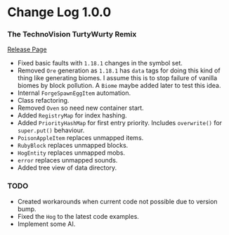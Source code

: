 # Change Log 1.0.0
### The TechnoVision TurtyWurty Remix

[Release Page](https://github.com/jackokring/ExactFeather396/releases)

* Fixed basic faults with `1.18.1` changes in the symbol set.
* Removed `Ore` generation as `1.18.1` has `data` tags for doing this kind of thing like generating biomes. I assume this is to stop failure of vanilla biomes by block pollution. A `Biome` maybe added later to test this idea.
* Internal `ForgeSpawnEggItem` automation.
* Class refactoring.
* Removed `Oven` so need new container start.
* Added `RegistryMap` for index hashing.
* Added `PriorityHashMap` for first entry priority. Includes `overwrite()` for `super.put()` behaviour.
* `PoisonAppleItem` replaces unmapped items.
* `RubyBlock` replaces unmapped blocks.
* `HogEntity` replaces unmapped mobs.
* `error` replaces unmapped sounds.
* Added tree view of data directory.

### TODO

* Created workarounds when current code not possible due to version bump.
* Fixed the `Hog` to the latest code examples.
* Implement some AI.